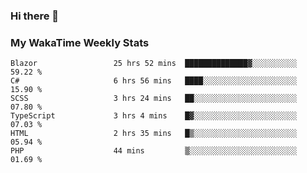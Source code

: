 ### Hi there 👋

<!--
**royschrauwen/royschrauwen** is a ✨ _special_ ✨ repository because its `README.md` (this file) appears on your GitHub profile.

Here are some ideas to get you started:

- 🔭 I’m currently working on ...
- 🌱 I’m currently learning ...
- 👯 I’m looking to collaborate on ...
- 🤔 I’m looking for help with ...
- 💬 Ask me about ...
- 📫 How to reach me: ...
- 😄 Pronouns: ...
- ⚡ Fun fact: ...
-->


### My WakaTime Weekly Stats
<!--START_SECTION:waka-->

```text
Blazor                 25 hrs 52 mins  ██████████████▓░░░░░░░░░░   59.22 %
C#                     6 hrs 56 mins   ████░░░░░░░░░░░░░░░░░░░░░   15.90 %
SCSS                   3 hrs 24 mins   ██░░░░░░░░░░░░░░░░░░░░░░░   07.80 %
TypeScript             3 hrs 4 mins    █▓░░░░░░░░░░░░░░░░░░░░░░░   07.03 %
HTML                   2 hrs 35 mins   █▒░░░░░░░░░░░░░░░░░░░░░░░   05.94 %
PHP                    44 mins         ▒░░░░░░░░░░░░░░░░░░░░░░░░   01.69 %
```

<!--END_SECTION:waka-->

